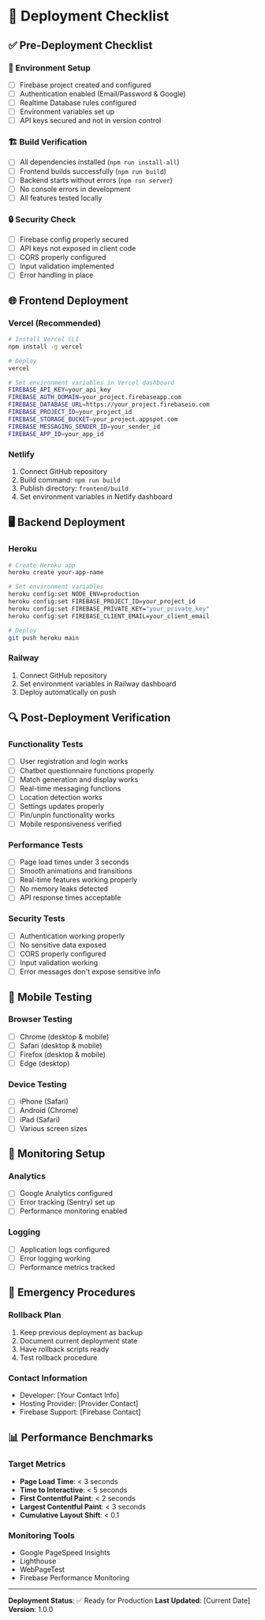 # 🚀 Deployment Checklist

## ✅ Pre-Deployment Checklist

### 🔧 Environment Setup
- [ ] Firebase project created and configured
- [ ] Authentication enabled (Email/Password & Google)
- [ ] Realtime Database rules configured
- [ ] Environment variables set up
- [ ] API keys secured and not in version control

### 🏗️ Build Verification
- [ ] All dependencies installed (`npm run install-all`)
- [ ] Frontend builds successfully (`npm run build`)
- [ ] Backend starts without errors (`npm run server`)
- [ ] No console errors in development
- [ ] All features tested locally

### 🔒 Security Check
- [ ] Firebase config properly secured
- [ ] API keys not exposed in client code
- [ ] CORS properly configured
- [ ] Input validation implemented
- [ ] Error handling in place

## 🌐 Frontend Deployment

### Vercel (Recommended)
```bash
# Install Vercel CLI
npm install -g vercel

# Deploy
vercel

# Set environment variables in Vercel dashboard
FIREBASE_API_KEY=your_api_key
FIREBASE_AUTH_DOMAIN=your_project.firebaseapp.com
FIREBASE_DATABASE_URL=https://your_project.firebaseio.com
FIREBASE_PROJECT_ID=your_project_id
FIREBASE_STORAGE_BUCKET=your_project.appspot.com
FIREBASE_MESSAGING_SENDER_ID=your_sender_id
FIREBASE_APP_ID=your_app_id
```

### Netlify
1. Connect GitHub repository
2. Build command: `npm run build`
3. Publish directory: `frontend/build`
4. Set environment variables in Netlify dashboard

## 🖥️ Backend Deployment

### Heroku
```bash
# Create Heroku app
heroku create your-app-name

# Set environment variables
heroku config:set NODE_ENV=production
heroku config:set FIREBASE_PROJECT_ID=your_project_id
heroku config:set FIREBASE_PRIVATE_KEY="your_private_key"
heroku config:set FIREBASE_CLIENT_EMAIL=your_client_email

# Deploy
git push heroku main
```

### Railway
1. Connect GitHub repository
2. Set environment variables in Railway dashboard
3. Deploy automatically on push

## 🔍 Post-Deployment Verification

### Functionality Tests
- [ ] User registration and login works
- [ ] Chatbot questionnaire functions properly
- [ ] Match generation and display works
- [ ] Real-time messaging functions
- [ ] Location detection works
- [ ] Settings updates properly
- [ ] Pin/unpin functionality works
- [ ] Mobile responsiveness verified

### Performance Tests
- [ ] Page load times under 3 seconds
- [ ] Smooth animations and transitions
- [ ] Real-time features working properly
- [ ] No memory leaks detected
- [ ] API response times acceptable

### Security Tests
- [ ] Authentication working properly
- [ ] No sensitive data exposed
- [ ] CORS properly configured
- [ ] Input validation working
- [ ] Error messages don't expose sensitive info

## 📱 Mobile Testing

### Browser Testing
- [ ] Chrome (desktop & mobile)
- [ ] Safari (desktop & mobile)
- [ ] Firefox (desktop & mobile)
- [ ] Edge (desktop)

### Device Testing
- [ ] iPhone (Safari)
- [ ] Android (Chrome)
- [ ] iPad (Safari)
- [ ] Various screen sizes

## 🔧 Monitoring Setup

### Analytics
- [ ] Google Analytics configured
- [ ] Error tracking (Sentry) set up
- [ ] Performance monitoring enabled

### Logging
- [ ] Application logs configured
- [ ] Error logging working
- [ ] Performance metrics tracked

## 🚨 Emergency Procedures

### Rollback Plan
1. Keep previous deployment as backup
2. Document current deployment state
3. Have rollback scripts ready
4. Test rollback procedure

### Contact Information
- Developer: [Your Contact Info]
- Hosting Provider: [Provider Contact]
- Firebase Support: [Firebase Contact]

## 📊 Performance Benchmarks

### Target Metrics
- **Page Load Time**: < 3 seconds
- **Time to Interactive**: < 5 seconds
- **First Contentful Paint**: < 2 seconds
- **Largest Contentful Paint**: < 3 seconds
- **Cumulative Layout Shift**: < 0.1

### Monitoring Tools
- Google PageSpeed Insights
- Lighthouse
- WebPageTest
- Firebase Performance Monitoring

---

**Deployment Status**: ✅ Ready for Production
**Last Updated**: [Current Date]
**Version**: 1.0.0 